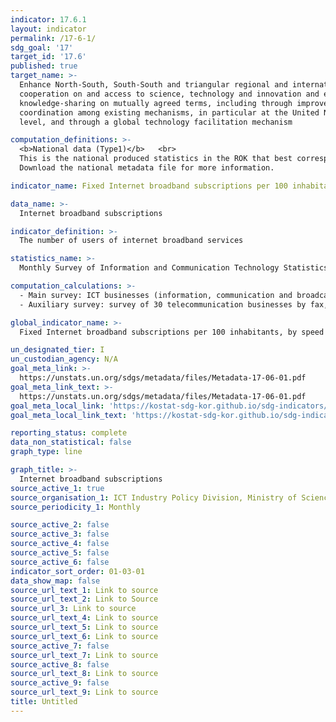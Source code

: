 ```yaml
---
indicator: 17.6.1
layout: indicator
permalink: /17-6-1/
sdg_goal: '17'
target_id: '17.6'
published: true
target_name: >-
  Enhance North-South, South-South and triangular regional and international
  cooperation on and access to science, technology and innovation and enhance
  knowledge-sharing on mutually agreed terms, including through improved
  coordination among existing mechanisms, in particular at the United Nations
  level, and through a global technology facilitation mechanism

computation_definitions: >-
  <b>National data (Type1)</b>   <br>
  This is the national produced statistics in the ROK that best corresponds to the definition of UN SDGs indicators. <br>
  Download the national metadata file for more information.

indicator_name: Fixed Internet broadband subscriptions per 100 inhabitants, by speed

data_name: >-
  Internet broadband subscriptions 

indicator_definition: >-
  The number of users of internet broadband services 

statistics_name: >-
  Monthly Survey of Information and Communication Technology Statistics 

computation_calculations: >-
  - Main survey: ICT businesses (information, communication and broadcasting equipment, information, communication and broadcasting services, software)   <br>
  - Auxiliary survey: survey of 30 telecommunication businesses by fax, email, and telephone 

global_indicator_name: >-
  Fixed Internet broadband subscriptions per 100 inhabitants, by speed

un_designated_tier: I
un_custodian_agency: N/A 
goal_meta_link: >-
  https://unstats.un.org/sdgs/metadata/files/Metadata-17-06-01.pdf   
goal_meta_link_text: >-
  https://unstats.un.org/sdgs/metadata/files/Metadata-17-06-01.pdf   
goal_meta_local_link: 'https://kostat-sdg-kor.github.io/sdg-indicators/public/data/Metadata-17-06-01_ENG.pdf'
goal_meta_local_link_text: 'https://kostat-sdg-kor.github.io/sdg-indicators/public/data/Metadata-17-06-01_ENG.pdf'

reporting_status: complete
data_non_statistical: false
graph_type: line

graph_title: >-
  Internet broadband subscriptions 
source_active_1: true
source_organisation_1: ICT Industry Policy Division, Ministry of Science and ICT 
source_periodicity_1: Monthly

source_active_2: false
source_active_3: false
source_active_4: false
source_active_5: false
source_active_6: false
indicator_sort_order: 01-03-01
data_show_map: false
source_url_text_1: Link to source
source_url_text_2: Link to Source
source_url_3: Link to source
source_url_text_4: Link to source
source_url_text_5: Link to source
source_url_text_6: Link to source
source_active_7: false
source_url_text_7: Link to source
source_active_8: false
source_url_text_8: Link to source
source_active_9: false
source_url_text_9: Link to source
title: Untitled
---
```

